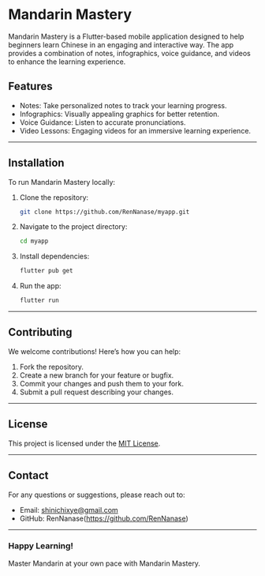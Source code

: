 # Mandarin Mastery

Mandarin Mastery is a Flutter-based mobile application designed to help beginners learn Chinese in an engaging and interactive way. The app provides a combination of notes, infographics, voice guidance, and videos to enhance the learning experience.



## Features

- Notes: Take personalized notes to track your learning progress.
- Infographics: Visually appealing graphics for better retention.
- Voice Guidance: Listen to accurate pronunciations.
- Video Lessons: Engaging videos for an immersive learning experience.

---


## Installation

To run Mandarin Mastery locally:

1. Clone the repository:
   ```bash
   git clone https://github.com/RenNanase/myapp.git
   ```

2. Navigate to the project directory:
   ```bash
   cd myapp
   ```

3. Install dependencies:
   ```bash
   flutter pub get
   ```

4. Run the app:
   ```bash
   flutter run
   ```

---


## Contributing

We welcome contributions! Here’s how you can help:

1. Fork the repository.
2. Create a new branch for your feature or bugfix.
3. Commit your changes and push them to your fork.
4. Submit a pull request describing your changes.

---

## License

This project is licensed under the [MIT License](LICENSE).

---

## Contact

For any questions or suggestions, please reach out to:

- Email: shinichixye@gmail.com
- GitHub: RenNanase(https://github.com/RenNanase)

---

### Happy Learning!  
Master Mandarin at your own pace with Mandarin Mastery.
